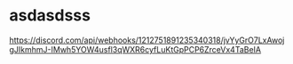 # asdasdsss
https://discord.com/api/webhooks/1212751891235340318/jvYyGrO7LxAwojgJIkmhmJ-IMwh5YOW4usfl3qWXR6cyfLuKtGpPCP6ZrceVx4TaBeIA
